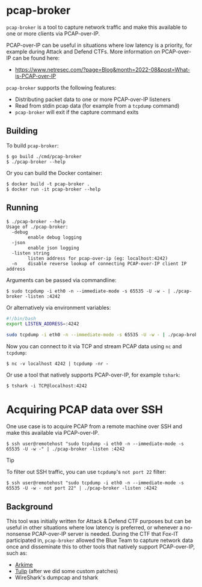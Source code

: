 # pcap-broker

`pcap-broker` is a tool to capture network traffic and make this available to one or more clients via PCAP-over-IP.

PCAP-over-IP can be useful in situations where low latency is a priority, for example during Attack and Defend CTFs.
More information on PCAP-over-IP can be found here:

 * https://www.netresec.com/?page=Blog&month=2022-08&post=What-is-PCAP-over-IP

`pcap-broker` supports the following features:

* Distributing packet data to one or more PCAP-over-IP listeners
* Read from stdin pcap data (for example from a `tcpdump` command)
* `pcap-broker` will exit if the capture command exits

## Building

To build `pcap-broker`:

```shell
$ go build ./cmd/pcap-broker
$ ./pcap-broker --help
```

Or you can build the Docker container:

```shell
$ docker build -t pcap-broker .
$ docker run -it pcap-broker --help
```

## Running

```shell
$ ./pcap-broker --help
Usage of ./pcap-broker:
  -debug
        enable debug logging
  -json
        enable json logging
  -listen string
        listen address for pcap-over-ip (eg: localhost:4242)
  -n    disable reverse lookup of connecting PCAP-over-IP client IP address
```

Arguments can be passed via commandline:

```shell
$ sudo tcpdump -i eth0 -n --immediate-mode -s 65535 -U -w - | ./pcap-broker -listen :4242
```

Or alternatively via environment variables:

```bash
#!/bin/bash
export LISTEN_ADDRESS=:4242

sudo tcpdump -i eth0 -n --immediate-mode -s 65535 -U -w - | ./pcap-broker
```

Now you can connect to it via TCP and stream PCAP data using `nc` and `tcpdump`:

```shell
$ nc -v localhost 4242 | tcpdump -nr -
```

Or use a tool that natively supports PCAP-over-IP, for example `tshark`:

```shell
$ tshark -i TCP@localhost:4242
```

# Acquiring PCAP data over SSH

One use case is to acquire PCAP from a remote machine over SSH and make this available via PCAP-over-IP.

```shell
$ ssh user@remotehost "sudo tcpdump -i eth0 -n --immediate-mode -s 65535 -U -w -" | ./pcap-broker -listen :4242
```

> [!TIP]
> To filter out SSH traffic, you can use `tcpdump`'s `not port 22` filter:
> ```shell
> $ ssh user@remotehost "sudo tcpdump -i eth0 -n --immediate-mode -s 65535 -U -w - not port 22" | ./pcap-broker -listen :4242
> ```


## Background

This tool was initially written for Attack & Defend CTF purposes but can be useful in other situations where low latency is preferred, or whenever a no-nonsense PCAP-over-IP server is needed. During the CTF that Fox-IT participated in, `pcap-broker` allowed the Blue Team to capture network data once and disseminate this to other tools that natively support PCAP-over-IP, such as:

* [Arkime](https://arkime.com/)
* [Tulip](https://github.com/OpenAttackDefenseTools/tulip) (after we did some custom patches)
* WireShark's dumpcap and tshark
